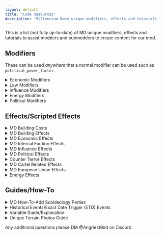 ```yaml
---
layout: default
title: "Code Resources"
description: "Millennium Dawn unique modifiers, effects and tutorials for modders"
---
```


This is a list (not fully up-to-date) of MD unique modifiers, effects and tutorials to assist modders and submodders to create content for our mod.

## Modifiers

These can be used *anywhere* that a normal modifier can be used such as ``political_power_factor``.

<details><summary>Economic Modifiers</summary>

| Modifier Name | Category | Description | Notes |
| ------ | ------ | ------ |  ------ |
| interest_rate_multiplier_modifier | Economic | Modifies the country's interest rate | This is whole number ( i.e. -1 ) |
| personnel_cost_multiplier_modifier | Economic | Modifies the country's military wages | N/A |
| army_personnel_cost_multiplier_modifier | Economic | Modifies the country's land forces wages | N/A |
| navy_personnel_cost_multiplier_modifier | Economic | Modifies the country's naval forces wages | N/A |
| airforce_personnel_cost_multiplier_modifier | Economic | Modifies the country's air forces wages | N/A |
| equipment_cost_multiplier_modifier | Economic | Modifies the country's equipment upkeep | N/A |
| bureaucracy_cost_multiplier_modifier | Economic | Modifies the country's bureaucracy spending cost | N/A |
| police_cost_multiplier_modifier | Economic | Modifies the country's internal security spending cost | N/A |
| education_cost_multiplier_modifier | Economic | Modifies the country's internal security spending cost | N/A |
| health_cost_multiplier_modifier | Economic | Modifies the country's health care spending cost | N/A |
| social_cost_multiplier_modifier | Economic | Modifies the country's welfare spending cost | N/A |
| econ_cycle_upg_cost_multiplier_modifier | Economic | Modifies the economic cycle upgrade cost | N/A |
| tax_rate_change_multiplier_modifier | Economic | Modifies the tax rate law change pp cost | N/A |
| propaganda_campaign_cost_modifier | Economic | Modifies all propaganda campaign decision monetary cost | N/A |
| projects_cost_modifier | Economic | Modifies the economic projects (the project section in the Economic Preview tab) | N/A |
| salafist_outlook_campaign_cost_modifier | Economic | Modifies the Salafi Indoctrination campaign decision monetary cost | N/A |
| nonaligned_outlook_campaign_cost_modifier | Economic | Modifies the Non-Aligned campaign decision monetary cost | N/A |
| western_outlook_campaign_cost_modifier | Economic | Modifies the Western Outlook campaign decision monetary cost | N/A |
| emerging_outlook_campaign_cost_modifier | Economic | Modifies the Emerging Outlook campaign decision monetary cost | N/A |
| nationalist_outlook_campaign_cost_modifier | Economic | Modifies the Nationalist Outlook campaign decision monetary cost | N/A |
| receiving_investment_duration_modifier | Economic | Modifies the duration of incoming International Investment projects | N/A |
| receiving_investment_cost_modifier | Economic | Modifies the cost of incoming International Investment projects | N/A |
| investment_duration_modifier | Economic | Modifies the duration of an outgoing International Investment project | N/A |
| investment_cost_modifier | Economic | Modifies the cost of an outgoing International Investment project | N/A |
| civ_facs_worker_requirement_modifier | Economic | Modifies the number of workers required by a Civilian Factory | N/A |
| mil_facs_worker_requirement_modifier | Economic | Modifies the number of workers required by a Military Factory and Dockyard | N/A |
| offices_worker_requirement_modifier | Economic | Modifies the number of workers required by an Office Park | N/A |
| buildings_worker_requirement_modifier | Economic | Modifies the number of workers required by all buildings | N/A |
| agriculture_workers_modifier | Economic | Modifies the number of workers required by agriculture  | N/A |
| agriculture_district_worker_requirement_modifier | Economic | Modifies the number of workers required by Commercialized Agriculture Districts | N/A |
| resource_sector_workers_modifier | Economic | Modifies the number of workers required by the resource sectors | N/A |
| tax_gain_multiplier_modifier | Economic | Modifies the amount of money gained from all taxes (Population and Corporate) | N/A |
| population_tax_income_multiplier_modifier | Economic | Modifies the amount of money gained from population taxes | N/A |
| corporate_tax_income_multiplier_modifier | Economic | Modifies the amount of money gained from corporate taxes | N/A |
| office_park_income_tax_modifier | Economic | Modifies the amount of money gained from Office Parks | N/A |
| dockyard_income_tax_modifier | Economic | Modifies the amount of money gained from Naval Yards | N/A |
| military_industry_tax_modifier | Economic | Modifies the amount of money gained from Military Industry | N/A |
| civilian_industry_tax_modifier | Economic | Modifies the amount of money gained from Civilian Industry | N/A |
| agriculture_tax_modifier | Economic | Modifies the amount of money gained from Agriculture | N/A |
| agriculture_district_income_tax_modifier | Economic | Modifies the amount of money gained from Commercialized Agriculture Districts| N/A |
| resource_export_multiplier_modifier | Economic | Modifies the amount of money gained from all Resource Exports | N/A |
| oil_export_multiplier_modifier | Economic | Modifies the amount of money gained from Fossil Fuel Exports | N/A |
| steel_export_multiplier_modifier | Economic | Modifies the amount of money gained from Steel Exports | N/A |
| tungsten_export_multiplier_modifier | Economic | Modifies the amount of money gained from Technology Metal Exports | N/A |
| aluminium_export_multiplier_modifier | Economic | Modifies the amount of money gained from Light Metal Exports | N/A |
| chromium_export_multiplier_modifier | Economic | Modifies the amount of money gained from Precious Metal Exports | N/A |
| rubber_export_multiplier_modifier | Economic | Modifies the amount of money gained from Rubber Exports | N/A |
| return_on_investment_modifier | Economic | Modifies the return rate on International Investment | 0.02 will add 2% to your ROI rate |
| productivity_growth_modifier | Economic | Modifies the productivity growth of a nation | Keep this small or else it quickly snowballs |
| state_productivity_growth_modifier | Economic | State level modifier to increase/decrease the productivity growth of a state | N/A |
| country_productivity_growth_modifier | Economic | Country level modifier increase/decrease the productivity growth of a state | N/A |
| agricolture_productivity_modifier | Economic |  Modifier to increase/decrease the productivity generate from agriculture | N/A |
| civilian_factories_productivity | Economic | Modifier to increase/decrease the productivity generate from civilian factories | N/A |
| military_factories_productivity | Economic | Modifier to increase/decrease the productivity generate from mil factories | N/A |
| dockyard_prodctivity| Economic | Modifier to increase/decrease the productivity generate from dockyards| N/A |
| offices_productivity | Economic | Modifier to increase/decrease the productivity generated from offices | N/A |
| total_workforce_modifier | Economic | Modifier to increase/decrease the amount of your workforce for buildings | N/A |
| high_unemployment_threshold_modifier | Economic | Modifier to increase/decrease the limit before you suffer penalties from high unemployment | N/A |
| gdp_from_resource_sector_modifier | Economic | Modifier to increase/decrease the gdp from the resource sector | N/A |
| international_market_income_modifier | Economic | Modifier to increase/decrease the amount of money gained from selling equipment on the international market | N/A |
| international_market_purchase_modifier | Economic | Modifier to increase/decrease the cost of buying equipment from the international market | N/A |
| migration_rate_value_factor| Migration | Modifier to increase/decrease the amount of net migration into your country | N/A |
| internal_investments_pp_cost_modifier | Economic | Modifier to increase/decrease the amount of political power spent on Internal Investments | N/A |
| internal_investments_money_cost_modifier | Economic | MModifier to increase/decrease the amount of money spent on Internal Investments | N/A |

</details>

<details><summary>Law Modifiers</summary>

| Modifier Name | Category | Description | Notes |
| ------ | ------ | ------ |  ------ |
| expected_adm_modifier | Law | Modifier that increases/decreases the expected government spending on Bureau (Laws) | N/A |
| expected_police_modifier | Law | Modifier that increases/decreases the expected government spending on Police/Internal Security (Law) | N/A |
| expected_education_modifier | Law | Modifier that increases/decreases the expected government spending on Education (Law) | N/A |
| expected_healthcare_modifier | Law | Modifier that increases/decreases the expected government spending on Healthcare (Law) | N/A |
| expected_welfare_modifier | Law | Modifier that increases/decreases the expected government spending on Social Spending (Law) | N/A |
| expected_mil_modifier | Law | Modifier that increases/decreases the expected government spending on Military (Law) | N/A |
| corruption_cost_factor | Law | Modifies the political power cost of changing Corruption | N/A |
| economic_cycles_cost_factor | Law | Modifies the political power cost of changing Economic Cycles | N/A |
| internal_factions_cost_factor | Law | Modifies the political power cost of changing Internal Factions | N/A |
| bureaucracy_cost_factor  | Law | Modifies the political power cost of changing Bureaucracy Spending | N/A |
| Military_Spending_cost_factor | Law | Modifies the political power cost of changing Military Spending | N/A |
| crime_fighting_cost_factor | Law | Modifies the political power cost of changing Police/Internal Security Spending | N/A |
| education_budget_cost_factor | Law | Modifies the political power cost of changing Education Spending | N/A |
| health_budget_cost_factor | Law | Modifies the political power cost of changing Healthcare Spending | N/A |
| social_budget_cost_factor | Law | Modifies the political power cost of changing Welfare Spending | N/A |
| trade_laws_cost_factor | Law | Modifies the political power cost of changing Trade Law | N/A |
| Conscription_Law_cost_factor | Law | Modifies the political power cost of changing Conscription Law | N/A |
| Military_Status_Women_cost_factor | Law | Modifies the political power cost of changing Military Status of Women Law | N/A |
| Foreign_Intervention_Law_cost_factor | Law | Modifies the political power cost of changing Foreign Intervention Law | N/A |
| Officer_Training_Law_cost_factor | Law | Modifies the political power cost of changing Officer Training Law | N/A |
| migration_rate_value_factor | Law | Modifies net migration rate | N/A |
| materiel_manufacturer_cost_factor | Law | Modifies the political power cost of changing Infantry/Other Design Companies | This is used when you do not have Arms Against Tyranny enabled. |
| tank_manufacturer_cost_factor | Law | Modifies the political power cost of changing Armour Design Companies | This is used when you do not have Arms Against Tyranny enabled. |
| aircraft_manufacturer_cost_factor | Law | Modifies the political power cost of changing Aircraft Design Companies | This is used when you do not have Arms Against Tyranny enabled. |
| naval_manufacturer_cost_factor | Law | Modifies the political power cost of changing Naval Design Companies | This is used when you do not have Arms Against Tyranny enabled. |

</details>

<details><summary>Influence Modifiers</summary>

| Modifier Name | Category | Description | Notes |
| ------ | ------ | ------ |  ------ |
| foreign_influence_modifier | Influence | Modifier that increases the effectiveness of your influence actions | N/A |
| foreign_influence_defense_modifier | Influence | Modifier that decreases the effectiveness of foreign influence actions in our country | N/A |
| foreign_influence_auto_influence_cap_modifier | Influence | Modifier that increases the number of Auto-Influence slots a tag has available | N/A |
| influence_coup_modifier | Influence | Modifier that increase/decreases the success rate of a coup | N/A |
| foreign_influence_continent_modifier | Influence | Modifier that increase/decreases the effectiveness of foreign influence on other continents | This modifier is a negative modifier. |
| foreign_influence_home_continent_modifier | Influence | Modifier that increase/decreases the effectiveness of foreign influence on our home continents | This modifier is a negative modifier. |
| foreign_influence_monthly_domestic_independence_gain_modifier | Influence | Increases the amount of the monthly Domestic Independence Gain |
| foreign_influence_monthly_domestic_independence_gain_factor | Influence | Modifier that increases/decreases the effectiveness of foreign influence on other continents | Increases the amount of the monthly Domestic Independence Gain by this factor |

</details>

<details><summary>Energy Modifiers</summary>

| Modifier Name | Category | Description | Notes |
| ------ | ------ | ------ |  ------ |
| energy_gain | Energy | Modifies energy gain as a flat amount | 10 = 10 more energy gain |
| energy_gain_multiplier | Energy | Modifies energy gain as a percentage, modifies all sources of energy gain | N/A |
| renewable_energy_gain | Energy | Modifies energy gain from renewable | N/A |
| renewable_energy_gain_multiplier | Energy | Modifies energy gain from renewable as a modifier | N/A |
| pop_energy_use_multiplier | Energy | Modifies the amount of energy used by the population | N/A |
| fossil_pp_energy_generation_modifier | Energy | Modifies the energy generated by a Fossil Fuel Powerplant | N/A |
| nuclear_energy_generation_modifier | Energy | Modifies energy generated by a Nuclear Reactor | N/A |
| hydroelectric_energy_storage | Energy | Used for basic static energy use/storage for hydroelectric modifiers in a particular state | N/A |
| nuclear_fuel_consumption_modifier | Energy | Modifies the consumption of LEU fuel by Nuclear Reactors | N/A |
| fossil_pp_fuel_consumption_modifier | Energy | Modifies the consumption of fuel by Fossil Fuel Powerplant | N/A |
| non_electric_fuel_consumption_modifier | Energy | Modifies the consumption of fuel by a countries population | N/A |
| energy_use | Energy | Modifies energy use as a flat amount | 10 = 10 more energy consumption |
| energy_use_multiplier | Energy | Modifies energy consumption as a percentage, modifies all sources of energy consumption | N/A |
| battery_park_construction_cost | Energy | Modifies the cost of building a battery park | N/A |
| leu_fuel_production_modifier | Energy | Modifies the amount of LEU fuel produced each week by enrichment facilities | N/A |
| heu_fuel_production_modifier | Energy | Modifies the amount of HEU fuel produced each week by enrichment facilities | N/A |
| state_renewable_energy_generation_modifier | Energy | Modifies the amount of State Renewable Energy Generation | N/A |

</details>

<details><summary>Political Modifiers</summary>

| Modifier Name | Category | Description | Notes |
| ------ | ------ | ------ |  ------ |
| popularity_attack_modifier | Political | Modifier that increases the effectiveness of attacking political parties in the political GUI | The modifier is not percentual. EX: popularity_attack_modifier = 2.0 for 2x damage |
| popularity_boost_modifier| Political | Modifier that increases the effectiveness of boosting political parties in the political GUI | The modifier is not percentual. EX: popularity_boost_modifier = 2.0 for 2x boost |

</details>

## Effects/Scripted Effects

<details><summary>MD Building Costs</summary>

Each of the values for buildings that consume a building slot (i.e. Civilian Industry) has the building slot factored in.

-- State Buildings:

- Civilian Industry (industrial_complex) - $7.50
- Military Industry (arms_factory) - $7.50
- Dockyard (dockyard) - $7.50
- Offices (offices) - $12
- Commercialized Agriculture District - $3.75
- Infrastructure (infrastructure) - $3.50
- Air Base (air_base) - $2.50
- Sam Site (anti_air_building) - $3.25
- Renewable Energy Infrastructure (synthetic_refinery) - $8.50
- Fuel Silo (fuel_silo) - $3.00
- Radar Station (radar_station) - $1.75
- Network Infrastructure (internet_station) - $3.00
- Missile Launch Site (rocket_site) - $3.00
- Nuclear Reactor (nuclear_reactor) - $9.00
- State-Wide Defensive Network (stronghold_network) - $8.00
- Fossil Fuel Powerplant (fossil_powerplant) - $2.25
- **Building Slots Minimum: $1.00 per slot**

-- Provincial Buildings

- Naval Engineering Facility (naval_facility) - $15.00
- Land Warfare Facility (land_facility) - $15.00
- Aerodynamics & Avionics Facility (air_facility) - $15.00
- Civilian R&D Facility (nuclear_facility) - $15.00
- Naval Base (naval_base) - $0.50 per level
- Land Fort (bunker) - $0.50 per level
- Coastal Bunker (coastal_bunker) - $0.50 per level
- Supply Hub (supply_node) - $2.50
- Railways (rail_way) - $0.01 per province

-- Resources:

Resources in MD translates to a 8 resources to one civilian factory. Therefore, if you were to add 1 steel it would cost the nation $0.938 Billion in MD standard. The below example illustrates how you should balance out resource costs.

Example:
```
capital_scope = {
	add_resource = {
		type = steel
		amount = 4
	}
}
set_temp_variable = { treasury_change = -3.75 }
modify_treasury_effect = yes
```

</details>

<details><summary>MD Building Effects</summary>

If you are lazy to calculate cost for common effects with buildings, you can check common\scripted_effects\00_scripted_effects.txt<br><br>
State Scope effects requires to put the effect inside a state. If the building cannot be added into a state, it will be added to any random owned state.<br>
Example:
```
117 = {
	one_state_industrial_complex = yes
}
```
Also try to use as more as possible these effects.

**Civilian Factory**
```
one_random_industrial_complex = yes #add 1 civ with slot and cost
two_random_industrial_complex = yes #add 2 civs with slots and cost
three_random_industrial_complex = yes #add 3 civs (2 in 1st random state and 3rd in another one) with slots and cost
four_random_industrial_complex = yes #add 4 civs (2 in 1st random state and 2 in another one) with slots and cost

~~State Scope~~
one_state_industrial_complex = yes #add 1 civ with slot and cost in a predefined state
two_state_industrial_complex = yes #add 2 civs with slot and cost in a predefined state
three_state_industrial_complex = yes #add 3 civs with slot and cost in a predefined state
four_state_industrial_complex = yes #add 4 civs with slot and cost in a predefined state
```
**Military Factory**
```
one_random_arms_factory = yes #add 1 military factory with slot and cost
two_random_arms_factory = yes #add 2 military factories with slots and cost
three_random_arms_factory = yes #add 3 military factories (2 in 1st random state and 3rd in another one) with slots and cost
four_random_arms_factory = yes #add 4 military factories (2 in 1st random state and 2 in another one) with slots and cost

~~State Scope~~
one_state_arms_factory = yes #add 1 military factory with slot and cost in a predefined state
two_state_arms_factory = yes #add 2 military factories with slot and cost in a predefined state
three_state_arms_factory = yes #add 3 military factories with slot and cost in a predefined state
four_state_arms_factory = yes #add 4 military factories with slot and cost in a predefined state
```
**Infrastructure**
```
one_random_infrastructure = yes #add 1 infrastructure with cost
two_random_infrastructure = yes #add 2 infrastructure in 2 random states with cost
three_random_infrastructure = yes #add 3 infrastructure in 3 random states with cost

~~State Scope~~
one_state_infrastructure = yes #add 1 infrastructure with cost in a predefined state
two_state_infrastructure = yes #add 2 infrastructure with cost in a predefined state
three_state_infrastructure = yes #add 3 infrastructure with cost in a predefined state
```
**Dockyards**
```
one_random_dockyard = yes #add 1 dockyard with slot and cost
two_random_dockyards = yes #add 2 dockyards with slots and cost

~~State Scope~~
one_state_dockyard = yes #add 1 dockyard with slot and cost in a predefined state
two_state_dockyard = yes #add 2 dockyards with slot and cost in a predefined state
```
**Offices**

The following also give a fossil fuel power plant.
```
one_office_construction = yes #add 1 office construction with slot and cost
two_office_construction = yes #add 2 office constructions with slots and cost
three_office_construction = yes #add 3 office constructions (2 in 1st random state and 3rd in another one state) with slots and cost

~~State Scope~~
one_state_office_construction = yes #add 1 office construction with slot and cost in a predefined state
two_state_office_construction = yes #add 2 office constructions with slots and cost in a predefined state
three_state_office_construction = yes #add 3 office constructions with slots and cost in a predefined state
```
**Commercialized Agriculture District**
```
one_random_agriculture_district = yes #add 1 agriculture district construction with slot and cost

~~State Scope~~
one_state_agriculture_district = yes #add 1 agriculture district construction with slot and cost in a predefined state
```
**Air bases (air_base)**
```
one_air_base = yes #add 1 air base with cost
two_air_base = yes #add 2 air bases in various states with cost

~~State Scope~~
one_state_air_base = yes #add 1 air base with cost in a predefined state
two_state_air_base = yes #add 2 air bases with cost in a predefined state
```
**Network Infrastructure (internet_station)**
```
one_random_network_infrastructure = yes #add 1 network infrastructure with cost
two_random_network_infrastructure = yes #add 2 network infrastructure in various states with cost

~~State Scope~~
one_state_network_infrastructure = yes #add 1 network infrastructure with cost in a predefined state
two_state_network_infrastructure = yes #add 2 network infrastructure with cost in a predefined state
```
**Anti Air | Sam Site (anti_air_building)**
```
one_anti_air = yes #add 1 anti air with cost
two_anti_air = yes #add 2 anti airs in various states with cost

~~State Scope~~
one_state_anti_air = yes #add 1 anti air with cost in a predefined state
two_state_anti_air = yes #add 2 anti airs with cost in a predefined state
```
**Radar Station (radar_station)**
```
one_radar_station = yes #add 1 radar station with cost
two_radar_station = yes #add 2 radar stations in various states with cost

~~State Scope~~
one_state_radar_station = yes #add 1 radar station with cost in a predefined state
two_state_radar_station = yes #add 2 radar stations with cost in a predefined state
```
**Synthetic refinery (synthetic_refinery)**
```
one_random_synthetic_refinery = yes #add 1 Synthetic refinery with slot and cost
two_random_synthetic_refinery = yes #add 2 Synthetic refineries in various states with slots and cost
three_random_synthetic_refinery = yes #add 3 Synthetic refineries in various states with slots and cost

~~State Scope~~
one_state_synthetic_refinery = yes #add 1 Synthetic refinery with slot and cost in a predefined state
two_state_synthetic_refinery = yes #add 2 Synthetic refineries with slot and cost in a predefined state
three_state_synthetic_refinery = yes #add 3 Synthetic refineries with slot and cost in a predefined state
```
**Other buildings**
```
one_random_nuclear_reactor = yes #add 1 nuclear reactor with slot and cost
two_random_nuclear_reactor = yes #add 2 nuclear reactors with slot and cost

~~State Scope~~
one_state_nuclear_reactor = yes #add 1 nuclear reactor with slot and cost in a predefined state
two_state_nuclear_reactor = yes #add 2 nuclear reactors with slot and cost in a predefined state
```

</details>

<details><summary>MD Economic Effects</summary>

All scripted effects provided *automatically* create tooltips for you. Do **NOT** localize additional tooltips.

**How to Modify Treasury**
```
# - reduces the treasury
set_temp_variable = { treasury_change = -10.00 }
modify_treasury_effect = yes

small_expenditure = yes
medium_expenditure = yes
large_expenditure = yes
```
**Other Economic Effects**
```
set_temp_variable = { debt_change = 0.1 }
modify_debt_effect = yes
```
```
set_temp_variable = { int_investment_change = 0.1 }
modify_international_investment_effect = yes
```
```
set_temp_variable = { corp_change = 2 }
modify_corporate_tax_rate_effect = yes
```
```
set_temp_variable = { pop_change = 2 }
modify_population_tax_rate_effect = yes
```

```
# - Adjusting the productivity of a number as a flat value
set_temp_variable = { temp_productivity_change = 0.025 }
flat_productivity_change_effect = yes
```

**Guide on How To-Do Additional Income/Additional Expenses**
```
Step One: go to common/scripted_effects/00_money_system.txt
Step Two: look for calculate_additional_income_rate
Step Three: In that section there should be a noted one that says Country Specific. Throw it in there.
if = {
  limit = { original_tag = TAG  }
  if = {
    limit = { has_idea = whatever }
    set_variable = { whatever_gain = 0.05 }
    add_to_variable = { additional_income_rate = whatever_gain }
  }
}
Step Four: go to common/scripted_localization/money_scripted_localization.txt. It doesn't really matter where you put it in here.
defined_text = {
    name = additional_income_summary_whatever
    text = {
        trigger = { has_idea = whatever }
        localization_key = "whatever_TT" #define this summary "$$[?whatever_gain|+3] from §Y$whatever$§!\n"
    }
    text = {
        trigger = { NOT = { has_idea = whatever } }
        localization_key = ""
    }
}
Step Five: go to MD_money_l_english.yml (localisation/english). Look up ADDITIONAL_INCOME_REVENUES_TOOLTIP
Then at the end or somewhere in it just put [additional_income_summary_whatever]
Step Six: Go back to your original idea file this should show you the amount in the spirits modifiers

**NOTE** Variable displays will not work in this section. You will need to create seperate tooltip that states expclitly what you want or added the localization into the _desc of the idea.

Do this in the modifiers:

modifiers = {
  custom_modifier_tooltip = whatever_TT
}

```

**Set/Remove Trade Agreement**

Creates or removes a trade agreement

- sender_nation --- The nation sending the agreement
- receiver_nation --- Nation retrieving the agreement
- remove_agreement --- Optional (Set to 1)

```
set_temp_variable = { receiver_nation = RAJ.id }
set_temp_variable = { sender_nation = SIN.id }
set_improved_trade_agreement = yes

```
**Set/Remove Permanent Investment Targets**

Creates or removes adding_nation to another AI's investment pool

- target_nation --- The nation sending the agreement
- adding_nation --- Nation retrieving the agreement
- remove_nation --- Optional (Set to 1)

```
set_temp_variable = { target_nation = RAJ.id }
set_temp_variable = { adding_nation = SIN.id }
change_permanent_investment_target = yes

```

**Increase/Decrease Economic Growth**

Increases or decreases the nation's current economic cycle

```
increase_economic_growth = yes
decrease_economic_growth = yes
increase_two_level_economic_growth = yes
decrease_two_level_economic_growth = yes
depression = yes
recession = yes
stagnation = yes
stable_growth = yes
fast_growth = yes
economic_boom = yes
```

**Increase/Decrease Bureaucracy Law**

Increases or decreases the nation's current Bureaucracy Spending Law

```
decrease_centralization = yes
decrease_centralization_2 = yes
decrease_centralization_3 = yes
increase_centralization = yes
increase_centralization_2 = yes
increase_centralization_3 = yes
increase_centralization_4 = yes
```

**Increase/Decrease Social Spending**

Increase or decreases the nation's current Social Spending Law

```
increase_social_spending = yes
increase_social_spending_2 = yes
increase_social_spending_3 = yes
increase_social_spending_4 = yes
decrease_social_spending = yes
decrease_social_spending_2 = yes
max_social_spending = yes
```

**Increase/Decrease Education Spending**

Increase or decreases the nation's current Education Spending Law

```
increase_education_budget = yes
increase_education_budget_2 = yes
increase_education_budget_3 = yes
increase_education_budget_4 = yes
decrease_education_budget = yes
decrease_education_budget_2 = yes
max_education_budget = yes
```

**Increase/Decrease Health Spending**

Increase or decreases the nation's current Education Spending Law

```
increase_healthcare_budget = yes
increase_healthcare_budget_2 = yes
increase_healthcare_budget_3 = yes
increase_healthcare_budget_4 = yes
decrease_healthcare_budget = yes
decrease_healthcare_budget_2 = yes
max_healthcare_budget = yes
```

**Increase/Decrease Police Spending**

Increase or decreases the nation's current Police Spending Law

```
increase_policing_budget = yes
increase_policing_budget_2 = yes
increase_policing_budget_2 = yes
increase_policing_budget_4 = yes
decrease_policing_budget = yes
decrease_policing_budget_2 = yes
```


**Increase/Decrease Trade Law**

The following are for increasing and decreasing the "Trade Law" of your nation:

```
increase_exports = yes
decrease_exports = yes
set_exports_to_min = yes
set_exports_to_max = yes
```

**Increase/Decrease Military Spending Law**

The following are for increasing your military spending law.

```
increase_military_spending = yes
decrease_military_spending = yes
decrease_military_spending_2 = yes
sizeable_military_spending = yes # Sets your military spending to sizeable
```

**Increase/Decrease Migration Law**

The following are for increasing and decreasing your Migration and Border Regulations laws

```
increase_migration_law = yes
decrease_migration_law = yes
```


</details>

<details><summary>MD Internal Faction Effects</summary>

**Internal Factions Code Snippet**
```
set_temp_variable = { temp_opinion = 5 }
change_small_medium_business_owners_opinion = yes

If you want industrial_conglomerates opinion to be improved.

set_temp_variable = { temp_opinion = 5 }
change_industrial_conglomerates_opinion = yes
```

<details><summary>Internal Faction Breakdown</summary>

```
# List of Factions sorted by category
# ----------------------------------
# Economic Type: Small & Medium Business Owners, International Bankers, Fossil Fuel Industry
# Industrial Conglomerates, Oligarchs
#
# Militaristic: Maritime Industry, Military-Industrial Complex, The Military, Intelligence Community
#
# Special Interest: Labour Unions, Landowners, Farmers, Communist Cadres
#
# Religious Factions: Wahhabi Ulema, The Ulema, The Clergy, The Priesthood
#
# Nation Specific: The Donju, The Bazaar, Saudi Royal Family, IRGC, Iranian Quds Force,
# Foreign Jihadis, VEVAK, Chaebols, Wall Street, ISI Pakistan
```
</details>

<details><summary>Available Faction Commands</summary>

- change_small_medium_business_owners_opinion
- change_industrial_conglomerates_opinion
- change_fossil_fuel_industry_opinion
- change_defense_industry_opinion
- change_maritime_industry_opinion
- change_international_bankers_opinion
- change_oligarchs_opinion
- change_farmers_opinion
- change_landowners_opinion
- change_labour_unions_opinion
- change_communist_cadres_opinion
- change_the_clergy_opinion
- change_the_ulema_opinion
- change_the_priesthood_opinion
- change_the_wahabi_ulema_opinion
- change_the_military_opinion
- change_intelligence_community_opinion
- change_isi_pakistan_opinion -- Pakistani Unique Intelligence Community
- change_vevak_opinion -- Iranian Unique Intelligence Community
- change_the_bazaar_opinion -- Iranian Unique Small Medium Business Owners
- change_the_donju_opinion -- North Korean Oligarchs
- change_saudi_royal_family_opinion -- Unique Faction for Gulf States
- change_foreign_jihadis_opinion -- Unique Faction for Fascist States (Al-Shabaab i.e.)
- change_irgc_opinion -- Unique Faction for Iran
- change_iranian_quds_force_opinion -- Unique Faction for Iranian Proxy States
- change_chaebols_opinion -- Unique South Korean oligarchs
- change_wall_street_opinion -- Unique American International Bankers

</details>



</details>

<details><summary>MD Influence Effects</summary>

**Influence Action Examples**

Percent Change is given in a whole number increment (i.e. 10 = 10%)
- Domestic Influence
```
# set_temp_variable = { percent_change = +-x }
change_domestic_influence_percentage = yes
```
- Change Index Influencers
```
# set_temp_variable = { percent_change = +-x }
# set_temp_variable = { influencer_index = 0-6 }
change_current_influencer_index_percentage = yes
```
- General Influence Change
-- Keep in mind if the 7th influencer has more influence then your percent_change the target nation will gain domestic influence instead of you gaining influence.

i.e.
7th Influencer has 5% influence and you are influencing by 3%. The target nation gains domestic influence instead.
```
# set_temp_variable = { percent_change = -+ x }
# set_temp_variable = { tag_index = SCOPE }
# set_temp_variable = { influence_target = SCOPE }
# Supported Scope: FROM, ROOT, PREV, TAG
change_influence_percentage = yes
```

</details>

<details><summary>MD Political Effects</summary>

**Code Snippet to Add Party Popularity to Subideologies**

- set_temp_variable = { party_index = X } #Index of party to be changed 0-23
- set_party_index_to_ruling_party = yes -- automatically sets index to ruling party
- set_temp_variable = { party_popularity_increase = Y } #How much party popularity is changed, must be in decimals so 2% is 0.02
- set_temp_variable = { temp_outlook_increase = Z } #OPTIONAL PARAMETER -- Must be in decimals so 2% is 0.02
- add_relative_party_popularity = yes

```
set_temp_variable = { party_index = 2 }
set_temp_variable = { party_popularity_increase = 0.10 }
set_temp_variable = { temp_outlook_increase = 0.10 } -- OPTIONAL
add_relative_party_popularity = yes
```

***Modify Ruling Outlook Popularity:***

Purpose: Modifies the ruling outlook only by ``arg_popularity``

```
set_temp_variable = { arg_popularity = +- }
add_ruling_outlook_popularity = yes
```

***Add a Party to Coalition***

Purpose: Lightweight script to dynamically localize the addition of members into coalition.

```
set_temp_variable = { add_col_one = 0-23 }
add_coalition_members_effect = yes
```

***Remove a Party from Coalition***

Purpose: Lightweight script to dynamically localize the removal of members into coalition.

```
set_temp_variable = { remove_col_one = 0-23 }
remove_coalition_members_effect = yes
```

***Set the Ruling Party Via Effect***

Purpose: Set the ruling party via scripted effect to some subideology. You need to still do the set_politics as I cannot parameterize it.

```
# set_temp_variable = { rul_party_temp = 0-23 }
# set_temp_variable = { col_one = 0 - 23 }  -- Optional: This sets the first coalition member
# set_temp_variable = { col_two = 0 - 23 }  -- Optional: This sets the second coalition member
# set_temp_variable = { col_three = 0 - 23 }  -- Optional: This sets the third coalition member
# set_temp_variable = { change_leader_temp = 0-1 } -- Optional: If you do not want to change the ruling leader then set this value to 1
# It's imperative you put the set_politics second! Else it doesn't properly update the set_party_name


set_temp_variable = { rul_party_temp = 20 }
change_ruling_party_effect = yes
set_politics = {
    ruling_party = nationalist
    elections_allowed = no
}
```

***Modifying Election Threshold:***

Purpose: Modifies the Election Threshold (minimum value a party needs to be considered for coalitions).

```
set_temp_variable = { threshold_change = 0.03 }
modify_election_threshold = yes
```

***Allow/Ban Parties***

Bans the provided party index for elections
```
set_temp_variable = { party_index = 1-24 }
ban_party_scripted_call = yes
```

Allows the provided party index for elections
```
set_temp_variable = { party_index = 1-24 }
unban_party_scripted_call = yes
```

```
set_country_flag = free_allow_parties # Set this if you don't want a PP cost
set_partyall_allowed = yes # Allows all the parties
```

```
set_country_flag = free_ban_parties # Set this if you don't want a PP cost
set_partyall_banned = yes # Bans all the parties
```

</details>

<details><summary>Counter Terror Effects</summary>

**Radicalization / Threat Level**

Only Counter Terror nations can use this. For a full list of tags go to common -> on_actions.txt and look for _ct_states.

```
set_temp_variable = { rad_change = -5 }
modify_radicalization_effect = yes

```

```
set_temp_variable = { threat_change = 2 }
modify_terror_threat_effect = yes

```

</details>

<details><summary>MD Cartel Related Effects</summary>

modify_cartel_variables_effect
Purpose: Handles the macro for needing to change any cartel strength or cartel political influence
set_temp_variable = { cart_strength_change = +- x }
set_temp_variable = { cart_influence_change = +- x }

```
set_temp_variable = { cart_strength_change = 2 }
set_temp_variable = { cart_influence_change = 2 }
modify_cartel_variables_effect = yes
```

</details>

<details><summary>MD European Union Effects</summary>

**Euroscepticism Effects**

To add/remove Euroscepticism all you need to do is:

```
set_temp_variable = { modify_eurosceptic = 0.05 }
set_temp_variable = { modify_eurosceptic_target = THIS }
eurosceptic_change = yes
```

"THIS" can use any of the following:
- THIS
- ROOT
- PREV
- FROM
- Any country tag (such as GER)

For this effect to occur in *all* current EU states:

```
set_temp_variable = { modify_eurosceptic = -0.05 }
EU_eurosceptic_change = yes
```

And finally, for this effect to occur in *current* and *potential* EU member states:

```
set_temp_variable = { modify_eurosceptic = -0.05 }
EU_potential_eurosceptic_change = yes
```

</details>

<details><summary>Energy Effects</summary>

Constructs enrichment facilities for the nation. It costs 25.00 per. The scripted effect handles the cost. Just input a number.

```
set_temp_variable = { temp_change = 2 }
build_enrichment_facilities_effect = yes
```

Constructs a battery park as part of an effect. It costs 100.00 per unless you have
modifiers to reduce or increase it.
```
set_temp_variable = { temp_change = 2 }
build_battery_park_effect = yes
```
</details>

## Guides/How-To

<details><summary>MD How-To-Add Subideology Parties</summary>

Adding political parties is a great way to add new flavor to nations without a lot of work!

There are several files you need to edit to get the parties to show up in Millennium Dawn.

- ``common/scripted_lozalition/subideology_scripted_localization.txt``
- ``localisation/english/MD_subideology_parties_l_english.yml``
- ``interface/MD_parties_icons.gfx``
- Party icons are stored in ``gfx/texticons/parties_icons/nation_name``
- Custom Leaders are stored in ``common/scripted_effects/[TAG]_political_leaders.txt``

It is fairly straightforward, but you will need to follow the tags exactly as they are written.

List of Subideology Slots:

*THESE CANNOT BE USED FOR CONSOLE COMMANDS*

**Western**
- Western_Autocracy - Pro-Western Autocrats
- conservatism - Conservatives
- liberalism - Liberals
- socialism - Social Democrats

**Emerging**
- Communist-State - Emerging Communists
- anarchist_communism - Left-Wing Radicalism
- Conservative - Reactionaries
- Autocracy - Emerging Autocrats
- Mod_Vilayat_e_Faqih - Moderate Shiite Revolutionaries
- Vilayat_e_Faqih - Hardline Shiite Revolutionaries

**Salafism**
- Kingdom - Wahhabi Monarchist
- Caliphate - Saafi Jihadism

**Non-Aligned**
- Neutral_Muslim_Brotherhood - Moderate Islamist
- Neutral_Autocracy - Non-Aligned Autocrats
- Neutral_conservatism - Conservatives
- oligarchism - Oligarchs
- Neutral_Libertarian - Libertarians
- Neutral_green - Greens
- neutral_Social - Socialist Democrats
- Neutral_Communism - Communists

**Nationalist**
- Nat_Populism - Right Wing Popluists
- Nat_Fascism - Fascists
- Nat_Autocracy - Military Junta
- Monarchist - Absolutist Monarchist

***THE HOW TO***

To start you need to define the political party in the MD_subideology_parties_l_english.yml. Here we are using Armenia as our example. Please keep the same stylization here, where you only replace conservatism with the given ideologies.
![image](../uploads/image.png)

The next place is to implement the icons in ``interface/MD_parties_icons.gfx``. You must first save your party icons in .dds format in ``gfx/texticons/parties_icons/{tag}``. This is where the image of the icon is stored. You then move onto ``interface/MD_parties_icons.gfx`` and implement them following the thousands of other spriteType examples.

![image](../uploads/image.png)

Once you have completed that portion it is now time to move on to the implementation of the localization keys. From here, we move to the file ``common/scripted_localisation/subideology_scripted_localisation.txt``. There are three places you need to add for the individual localization keys. The first is {subideology}_L which is the party's title with its icon. The second is {subideology}_L_desc where the description is stored, and finally, {subideology}_L_icon where the icon is stored.
![image](../uploads/image.png)

If you have done these steps correctly your parties should now be correctly displayed in the game. You can give these any kind of conditional if you want dynamics. ARM, SPR, and FRA all have examples of doing this dynamically using other triggers.

New political leaders are a bit more complicated and require some more details to ensure they are correctly configured in-game. To begin, you must have stored your portraits in ``gfx/leaders/{tag}`` in .dds format or .tga format. Once that is complete we then move on to ``common/scripted_effects/{tag}_political_leaders.txt``.

There are some notes to keep track of. Depending on the ideology of the leader, you need to set it by replacing the set_Nat_Autocracy with set_{subideology}. This classifies it to the proper sub ideology that a specific character belongs to. The only thing that needs to be added if a leader shouldn't be available after a certain condition or date is
``if = { limit = { date < 2016.1.2 } set_temp_variable = { b = 1 } } #skip if 2017``. This line determines whether the leader is skipped the next time the leader comes to power.

```
if = { limit = { has_country_flag = set_Nat_Autocracy }
		if = { limit = { check_variable = { Nat_Autocracy_leader = 0 } }
			add_to_variable = { Nat_Autocracy_leader = 1 }
			hidden_effect = { kill_country_leader = yes }

			create_country_leader = {
				name = "Clifford Husbands"
				picture = "generic.dds"
				ideology = Nat_Autocracy
				traits = {
					nationalist_Nat_Autocracy
				}
			}

			if = { limit = { has_country_flag = do_not_retire } subtract_from_variable = { Nat_Autocracy_leader = 1 } }
			if = { limit = { date < 2016.1.2 } set_temp_variable = { b = 1 } } #skip if 2017
		}
		if = { limit = { check_variable = { Nat_Autocracy_leader = 1 } NOT = { check_variable = { b = 1 } } }
			add_to_variable = { Nat_Autocracy_leader = 1 }
			hidden_effect = { kill_country_leader = yes }

			create_country_leader = {
				name = "Sandra Mason"
				picture = "sandra_mason.dds"
				ideology = Nat_Autocracy
				traits = {
					nationalist_Nat_Autocracy
				}
			}

			if = { limit = { has_country_flag = do_not_retire } subtract_from_variable = { Nat_Autocracy_leader = 1 } }
			set_temp_variable = { b = 1 }
		}
	}
```


</details>

<details><summary>Historical Events/Exact Date Trigger (ETD) Events</summary>

File Path: ``common/scripted_effects/00_yearly_efffects``

Historical events for MD should be triggered using the new system in common/scripted_effects/00_yearly_effects.txt

These are "container" effects triggered once a year by one country to trigger all historical scripted content for each country. You can put an event in two places, either in a "year" effect or in the on_startup effect at the top of the file. If you wish to have the event fire in 2000 (or 2017 if you still want content support for that start date). Add the event in the on-startup with the days until it should fire in the game's first year. Outside of that, if you wish to fire an event in a specific year, find the event and then add the day counters as you otherwise would for a normal event.

```
MD_event_on_startup_events = {
	if = { # The 2000 start date
		limit = { has_start_date < 2000.1.2 }
		# Events with known dates that should fire with the 2000 start date.
		CAM = {
			country_event = { id = Cameroon.1 days = 50 random_days = 50 }
		}
	}
	else = {
		USA = {
			country_event = { id = donald_trump.1000 days = 1 }
		}
	}
}
```

```
trigger_year_2067_events = {
	USA = {
		country_event = { id = collapse_event.1 days = 30 random_days = 336 }
	}
}
```

</details>

<details><summary>Variable Guide/Explanation</summary>

There are a ton interesting and fun things you can accomplish using simple variables and other forms of variables that arent entirely possible using only in-game values. Variables open up a whole new world in terms of gameplay and design that is normally undervalued in a game that its primary focus is the military aspect.

# Basic Commands for Variables
#set_variable = { var = example value = 1 } - Sets the Variable (can be used anywhere executing a script) to a value and also sets a variable with a name. Creates the variable if it doesnt exist before, OR sets it to a new value if already present somewhere.
#add_to_variable { var = example value = 1 } - this is the long way of adding to a variable but it just adds one so now the variable is valued at 2.
#subtract_from_variable { var = example value = 2 } - subtracts yields 0 from the current running script.

You can also multiple, divide, round, and a few other functions depending on the situation you are using the variables.

# Basic Setting Example:
Example:
```
	####American Economic Variables Pre-Set###
	###Regulatory Variable
	set_variable = { var = USA_economic_regulation_var value = 45 }
	set_variable = { var = USA_economic_regulation_var max = 100 }
	set_variable = { var = USA_economic_regulation_var min = 0 }
	###Strength of Wall Street
	set_variable = { var = USA_strength_of_wall_street_var value = 17 }
	set_variable = { var = USA_strength_of_wall_street_var max = 50 }
	set_variable = { var = USA_strength_of_wall_street_var min = 0 }
```

The variables here are set in the United States history file and used for the American Economy decisions and effects that occur with every one of the American economy focuses, events or decisions. There are two new topics here in the set_variable which is min and max. They simply set the max possible value and the minimum possible value for the given variable.

This is a basic rundown of variables and the simplest way to begin and use them. There are many ways of using this flexible effects in both systems and in general effects.

</details>

<details><summary>Unique Terrain Photos Guide</summary>

**Step One: Create a Suitable Image Size & Put it in a Folder**

Terrain photos need to be 413x70px in size. After selecting your image and sizing it, save the image as DDS. Then drop your photos in \mod\Millennium_Dawn\gfx\interface\terrain.

**Step Two: Edit MD_terrain_cities.gfx Code**

File Path: ``Millennium_Dawn\gfx\interface\terrain``
Then you need to tell the game to load your new .dds file. The code can be found in this file MD_terrain_cities.gfx found in this folder Millennium_Dawn\interface\MD_terrain_cities.gfx. The entry looks like this:
```
spriteType = {
    name = "GFX_terrain_brussels"
    textureFile = "gfx/interface/terrain/BAN_chittagong.dds"
}

```

**Step Three: Edit countrystateview.gui Code**

File Path: ``countrystateview.gui``
From there, you need to create an entry in the same folder in this file: countrystateview.gui. The entry looks like this
```
iconType = {
    name = "terrain_brussels_icon"
    spriteType = "GFX_terrain_brussels"
    alwaystransparent = yes
}
```

**Step Four: Edit 01_province_modifiers Code**
File Path: ``Millennium_Dawn\common\modifiers in this file: 01_province_modifiers.txt``
With all that done, you need two more things. 1. Add an empty modifier (the thing that will stick to your province) 2. Tell the game to attach your modifier to the province at game start. Empty modifiers can be found here:
```
terrain_brussels = { }
```


**Step Five: Edit 00_startup_effects.txt Code**

This phase is the most code intensive, because it adjusts which map points will have the terrain photos that you will add, it is advised to have the game and an editing tool (like Visual Studio Code) open, where one screen contains the code and the other runs the game. You can find all state ID's through debug mode, or typing ``Tdebug`` in the console command.

File Path: ``Millennium_Dawn\common\scripted_effects\00_startup_effects.txt``
And finally to make it spawn at game start, go here: Millennium_Dawn\common\scripted_effects in this file: 00_startup_effects.txt
You'll find this entry for Brussels:
```
50 = {
    add_province_modifier = {
        static_modifiers = { terrain_brussels }
        province = { id = 516 }
    }
    add_province_modifier = {
        static_modifiers = { terrain_antwerp }
        province = { id = 6598 }
    }
}
```
50 is the state ID, the level at which you place airbases and stuff like that, 516 is the accurate province within that state.
</details>

Any additional questions please DM @AngriestBird on Discord.
